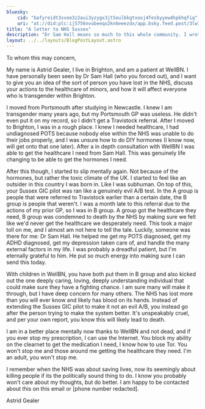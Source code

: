 ```yaml
---
bluesky:
    cid: "bafyreidt3xvee3z2aui3yzygx3jt5eulbkgtxoxj4fesbyyew4hpkhqfiq"
    uri: "at://did:plc:ij5756nvubeeqo2kn6eeezdx/app.bsky.feed.post/3lw75xnevvt25"
title: "A letter to NHS Sussex"
description: "Dr Sam Hall means so much to this whole community. I wrote a letter about what WellBN."
layout: ../../layouts/BlogPostLayout.astro
---
```


To whom this may concern,

My name is Astrid Gealer, I live in Brighton, and am a patient at WellBN. I have personally been seen by Dr Sam Hall (who you forced out), and I want to give you an idea of the sort of person you have lost in the NHS, discuss your actions to the healthcare of minors, and how it will affect everyone who is transgender within Brighton.

I moved from Portsmouth after studying in Newcastle. I knew I am transgender many years ago, but my Portsmouth GP was useless. He didn't even put it on my record, so I didn't get a Travistock referral. After I moved to Brighton, I was in a rough place. I knew I needed healthcare, I had undiagnosed POTS because nobody else within the NHS was unable to do their jobs properly, and I was unsure how to do DIY hormones (I know now, will get onto that one later). After a in depth consultation with WellBN I was able to get the healthcare I need from Sam Hall. This was genuinely life changing to be able to get the hormones I need. 

After this though, I started to slip mentally again. Not because of the hormones, but rather the toxic climate of the UK. I started to feel like an outsider in this country I was born in. Like I was subhuman. On top of this, your Sussex GIC pilot was ran like a genuinely evil A/B test. In the A group is people that were referred to Travistock earlier than a certain date, the B group is people that weren't. I was a month late to this referral due to the actions of my prior GP, so I was in B group. A group got the healthcare they need, B group was condemned to death by the NHS by making sure we felt like we'd never get the healthcare we desperately need. This took a major toll on me, and I almost am not here to tell the tale. Luckily, someone was there for me: Dr Sam Hall. He helped me get my POTS diagnosed, get my ADHD diagnosed, get my depression taken care of, and handle the many external factors in my life. I was probably a dreadful patient, but I'm eternally grateful to him. He put so much energy into making sure I can send this today.

With children in WellBN, you have both put them in B group and also kicked out the one deeply caring, loving, deeply understanding individual that could make sure they have a fighting chance. I am sure many will make it through, but I have deep concern for many others. The NHS has lost more than you will ever know and likely has blood on its hands. Instead of extending the Sussex GIC pilot to make it not an evil A/B, you instead go after the person trying to make the system better. It's unspeakably cruel, and per your own report, you know this will likely lead to death.

I am in a better place mentally now thanks to WellBN and not dead, and if you ever stop my prescription, I can use the Internet. You block my ability on the clearnet to get the medication I need, I know how to use Tor. You won't stop me and those around me getting the healthcare they 
need. I'm an adult, you won't stop me.

I remember when the NHS was about saving lives, now its seemingly about killing people if its the politically sound thing to do. I know you probably won't care about my thoughts, but do better. I am happy to be contacted about this on this email or [phone number redacted].

Astrid Gealer
